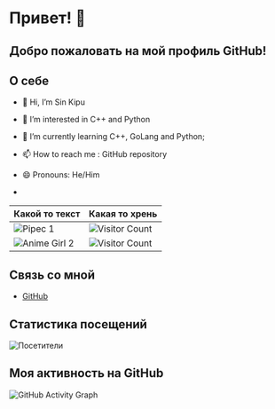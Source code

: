 # Привет! 👋

## Добро пожаловать на мой профиль GitHub!

## О себе
- 👋 Hi, I’m Sin Kipu
- 👀 I’m interested in C++ and Python
- 🌱 I’m currently learning C++, GoLang and Python;
- 📫 How to reach me : GitHub repository
- 😄 Pronouns: He/Him

- 
| Какой то текст          | Какая то хрень |
|------------------|----------------------|
| ![Pipec 1](https://i.gifer.com/origin/5b/5b09487ac662b10797f44f845dfe7a68_w200.gif) | ![Visitor Count](https://i.pinimg.com/originals/9e/7e/6d/9e7e6d9cbfb94fdf0efce2d1d3d06035.gif) |
| ![Anime Girl 2](https://media.tenor.com/vC0ko6PEAv0AAAAM/gey-dancing.gif) | ![Visitor Count](https://media.tenor.com/fgrB3Ftxs2IAAAAM/speech-bubble-dota.gif) |

## Связь со мной
- [GitHub](https://github.com/AnSafov07)


## Статистика посещений
![Посетители](https://komarev.com/ghpvc/?username=AnSafov07&color=green)

## Моя активность на GitHub
![GitHub Activity Graph](https://activity-graph.herokuapp.com/graph?username=AnSafov07&theme=react)

